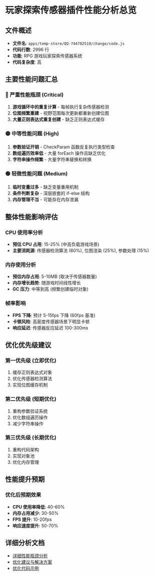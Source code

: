 # 玩家探索传感器插件性能分析总览

## 文件概述

- **文件名**: `apps/temp-store/QQ-744702519/change/code.js`
- **代码行数**: 2996 行
- **功能**: RPG 游戏玩家探索传感器系统
- **代码复杂度**: 高

## 主要性能问题汇总

### 🔴 严重性能瓶颈 (Critical)

1. **游戏循环中的重复计算** - 每帧执行复杂传感器检测
2. **位图频繁重建** - 视野范围每次更新都重新创建位图
3. **大量正则表达式重复创建** - 缺乏正则表达式缓存

### 🟡 中等性能问题 (High)

1. **参数验证开销** - CheckParam 函数反复执行类型检查
2. **数组遍历效率低** - 大量 forEach 操作且缺乏优化
3. **字符串操作频繁** - 大量字符串替换和转换

### 🟢 轻微性能问题 (Medium)

1. **临时变量过多** - 缺乏变量重用机制
2. **条件判断复杂** - 深层嵌套的 if-else 结构
3. **内存管理不当** - 可能存在内存泄漏

## 整体性能影响评估

### CPU 使用率分析

- **预估 CPU 占用**: 15-25% (中高负载游戏场景)
- **主要消耗源**: 传感器检测算法 (60%), 位图渲染 (25%), 参数处理 (15%)

### 内存使用分析

- **预估内存占用**: 5-10MB (取决于传感器数量)
- **内存增长趋势**: 随游戏时间线性增长
- **GC 压力**: 中等到高 (频繁创建临时对象)

### 帧率影响

- **FPS 下降**: 预计 5-15fps 下降 (60fps 基准)
- **卡顿风险**: 高密度传感器场景下明显卡顿
- **响应延迟**: 传感器反应延迟 100-300ms

## 优化优先级建议

### 第一优先级 (立即优化)

1. 缓存正则表达式对象
2. 优化传感器检测算法
3. 实现位图缓存机制

### 第二优先级 (短期优化)

1. 重构参数验证系统
2. 优化数组遍历操作
3. 减少字符串操作

### 第三优先级 (长期优化)

1. 重构代码架构
2. 实现对象池
3. 优化内存管理

## 性能提升预期

### 优化后预期效果

- **CPU 使用率降低**: 40-60%
- **内存占用减少**: 30-50%
- **FPS 提升**: 10-20fps
- **响应速度提升**: 50-70%

## 详细分析文档

- [详细性能瓶颈分析](./详细性能瓶颈分析.md)
- [优化建议与解决方案](./优化建议与解决方案.md)
- [优化代码示例](./优化代码示例.md)
